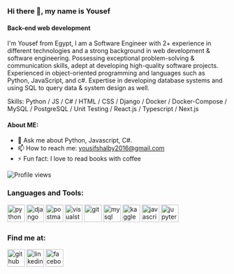 ### Hi there 👋, my name is Yousef

#### Back-end web development
I'm Yousef from Egypt, I am a Software Engineer with 2+ experience in different technologies and a strong  background in web development & software engineering. Possessing exceptional problem-solving & communication skills, adept at developing high-quality software projects. Experienced in object-oriented programming and languages such as Python, JavaScript, and c#. Expertise in developing database systems and using SQL to query data & system design as well.  

Skills: Python / JS / C# / HTML / CSS / Django / Docker / Docker-Compose / MySQL / PostgreSQL / Unit Testing / React.js / Typescript / Next.js

#### About ME:
 
- 💬 Ask me about Python, Javascript, C#.  
- 📫 How to reach me: yousifshalby2016@gmail.com 
- ⚡ Fun fact:  I love to read books with coffee  


![Profile views](https://gpvc.arturio.dev/yousefshalby)  


### Languages and Tools:



[<img src='https://cdn.jsdelivr.net/npm/simple-icons@3.0.1/icons/python.svg' alt='python' height='40'>](https://www.python.org/)  [<img src='https://cdn.jsdelivr.net/npm/simple-icons@3.0.1/icons/django.svg' alt='django' height='40'>](https://www.djangoproject.com/)  [<img src='https://cdn.jsdelivr.net/npm/simple-icons@3.0.1/icons/postman.svg' alt='postman' height='40'>](https://www.postman.com/)  [<img src='https://cdn.jsdelivr.net/npm/simple-icons@3.0.1/icons/visualstudiocode.svg' alt='visualstudiocode' height='40'>](https://code.visualstudio.com/)  [<img src='https://cdn.jsdelivr.net/npm/simple-icons@3.0.1/icons/git.svg' alt='git' height='40'>](https://git-scm.com/)  [<img src='https://cdn.jsdelivr.net/npm/simple-icons@3.0.1/icons/mysql.svg' alt='mysql' height='40'>](https://www.mysql.com/)  [<img src='https://cdn.jsdelivr.net/npm/simple-icons@3.0.1/icons/kaggle.svg' alt='kaggle' height='40'>](https://www.kaggle.com/)  [<img src='https://cdn.jsdelivr.net/npm/simple-icons@3.0.1/icons/javascript.svg' alt='javascript' height='40'>](https://www.javascript.com/)  [<img src='https://cdn.jsdelivr.net/npm/simple-icons@3.0.1/icons/jupyter.svg' alt='jupyter' height='40'>](https://jupyter.org/)  



### Find me at:

[<img src='https://cdn.jsdelivr.net/npm/simple-icons@3.0.1/icons/github.svg' alt='github' height='40'>](https://github.com/yousefshalby)  [<img src='https://cdn.jsdelivr.net/npm/simple-icons@3.0.1/icons/linkedin.svg' alt='linkedin' height='40'>](https://www.linkedin.com/in/yousef-shalby-a3541714a//)  [<img src='https://cdn.jsdelivr.net/npm/simple-icons@3.0.1/icons/facebook.svg' alt='facebook' height='40'>](https://www.facebook.com/yousif.shalby/)  
